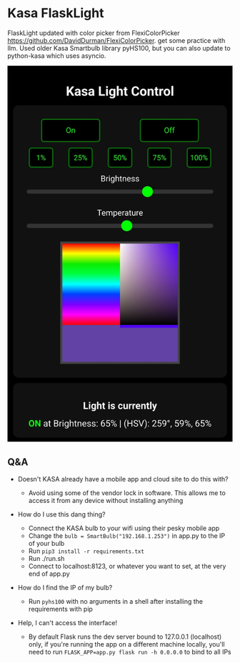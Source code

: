 # Kasa FlaskLight

FlaskLight updated with color picker from FlexiColorPicker https://github.com/DavidDurman/FlexiColorPicker. get some practice with llm.
Used older Kasa Smartbulb library pyHS100, but you can also update to python-kasa which uses asyncio.

 ![Screenshot](https://github.com/davidchilin/Kasa-FlaskLight/blob/master/lamp_control.jpg?raw=true)

## Q&A
- Doesn't  KASA already have a mobile app and cloud site to do this with?
	 - Avoid using some of the vendor lock in software.
     This allows me to access it from any device without installing anything

- How do I use this dang thing?
	- Connect the KASA bulb to your wifi using their pesky mobile app
	-  Change the `bulb = SmartBulb("192.168.1.253")` in app.py to the IP of your bulb
	-  Run `pip3 install -r requirements.txt`
	-  Run ./run.sh
	-  Connect to localhost:8123, or whatever you want to set, at the very end of app.py
- How do I find the IP of my bulb?
  - Run `pyhs100` with no arguments in a shell after installing the requirements with pip
- Help, I can't access the interface!
	- By default Flask runs the dev server bound to 127.0.0.1 (localhost) only, if you're running the app on a different machine locally, you'll need to run `FLASK_APP=app.py flask run -h 0.0.0.0` to bind to all IPs
